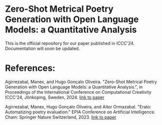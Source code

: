 # Zero-Shot Metrical Poetry Generation with Open Language Models: a Quantitative Analysis

This is the official repository for our paper published in ICCC'24. Documentation will soon be updated.

# References:

Agirrezabal, Manex, and Hugo Gonçalo Oliveira. "Zero-Shot Metrical Poetry Generation with Open Language Models: a Quantitative Analysis.", in Proceedings of the International Conference on Computational Creativity ICCC'24, Jönkoping, Sweden, 2024. [link to paper](https://computationalcreativity.net/iccc24/papers/ICCC24_paper_164.pdf)

Agirrezabal, Manex, Hugo Gonçalo Oliveira, and Aitor Ormazabal. "Erato: Automatizing poetry evaluation." EPIA Conference on Artificial Intelligence. Cham: Springer Nature Switzerland, 2023. [link to paper](https://link.springer.com/chapter/10.1007/978-3-031-49011-8_1)
